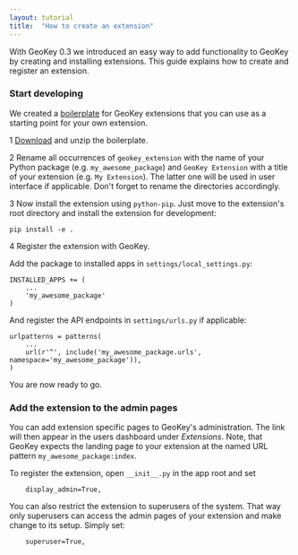 ```yaml
---
layout: tutorial
title:  "How to create an extension"
---
```


With GeoKey 0.3 we introduced an easy way to add functionality to GeoKey by
creating and installing extensions. This guide explains how to create and
register an extension.

### Start developing

We created a [boilerplate](https://github.com/ExCiteS/geokey-extension-boilerplate)
for GeoKey extensions that you can use as a starting point for your own
extension.

<span class="tut-step">1</span>
[Download](https://github.com/ExCiteS/geokey-extension-boilerplate/archive/v1.0.zip)
and unzip the boilerplate.

<span class="tut-step">2</span> Rename all occurrences of `geokey_extension`
with the name of your Python package (e.g. `my_awesome_package`) and
`GeoKey Extension` with a title of your extension (e.g. `My Extension`). The
latter one will be used in user interface if applicable. Don't forget to
rename the directories accordingly.

<span class="tut-step">3</span> Now install the extension using `python-pip`.
Just move to the extension's root directory and install the extension
for development:

```
pip install -e .
```

<span class="tut-step">4</span> Register the extension with GeoKey.

Add the package to installed apps in `settings/local_settings.py`:

```
INSTALLED_APPS += (
    ...
    'my_awesome_package'
)
```

And register the API endpoints in `settings/urls.py` if applicable:

```
urlpatterns = patterns(
    ...
    url(r'^', include('my_awesome_package.urls', namespace='my_awesome_package')),
)
```

You are now ready to go.

### Add the extension to the admin pages

You can add extension specific pages to GeoKey's administration. The link
will then appear in the users dashboard under _Extensions_. Note, that GeoKey
expects the landing page to your extension at the named URL pattern
`my_awesome_package:index`.

To register the extension, open `__init__.py` in the app root and set

```
    display_admin=True,
```

You can also restrict the extension to superusers of the system. That way only
superusers can access the admin pages of your extension and make change to its
setup. Simply set:

```
    superuser=True,
```
